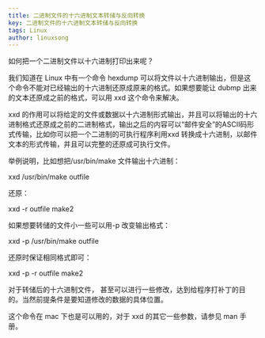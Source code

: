 ```yaml
---
title: 二进制文件的十六进制文本转储与反向转换
key: 二进制文件的十六进制文本转储与反向转换
tags: Linux
author: linuxsong
---
```


如何把一个二进制文件以十六进制打印出来呢？

我们知道在 Linux 中有一个命令 hexdump 可以将文件以十六进制输出，但是这个命令不能对已经输出的十六进制还原成原来的格式。如果想要能让 dubmp 出来的文本还原成之前的格式，可以用 xxd 这个命令来解决。

xxd 的作用可以将给定的文件或数据以十六进制形式输出，并且可以将输出的十六进制格式还原成之前的二进制格式，输出之后的内容可以“邮件安全”的ASCII码形式传输，比如你可以把一个二进制的可执行程序利用xxd 转换成十六进制，以邮件文本的形式传输，并且可以完整的还原成可执行文件。

举例说明，比如想把/usr/bin/make 文件输出十六进制：

xxd /usr/bin/make  outfile

还原：

xxd -r outfile make2

如果想要转储的文件小一些可以用-p 改变输出格式：

xxd -p /usr/bin/make  outfile

还原时保证相同格式即可：

xxd -p -r outfile make2

对于转储后的十六进制文件， 甚至可以进行一些修改，达到给程序打补丁的目的。当然前提条件是要知道修改的数据的具体位置。

这个命令在 mac 下也是可以用的，对于 xxd 的其它一些参数，请参见 man 手册。



